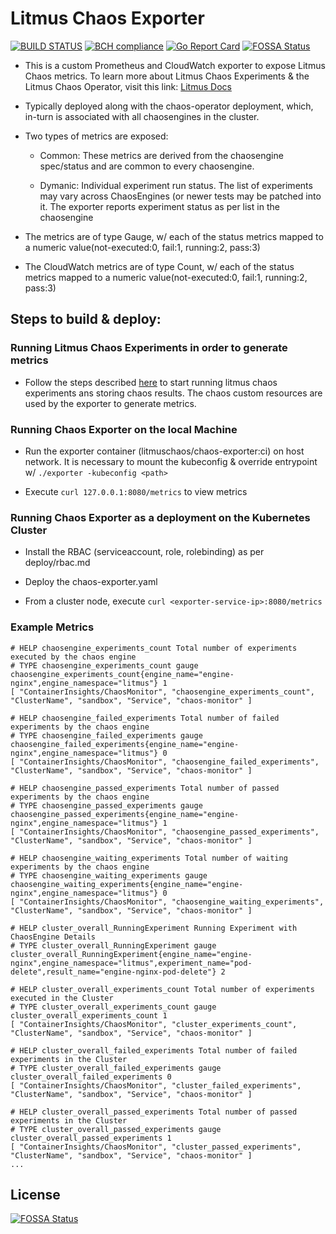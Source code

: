 # Litmus Chaos Exporter
[![BUILD STATUS](https://travis-ci.org/litmuschaos/chaos-exporter.svg?branch=master)](https://travis-ci.org/litmuschaos/chaos-exporter)
[![BCH compliance](https://bettercodehub.com/edge/badge/litmuschaos/chaos-exporter?branch=master)](https://bettercodehub.com/)
[![Go Report Card](https://goreportcard.com/badge/github.com/litmuschaos/chaos-exporter)](https://goreportcard.com/report/github.com/litmuschaos/chaos-exporter)
[![FOSSA Status](https://app.fossa.io/api/projects/git%2Bgithub.com%2Flitmuschaos%2Fchaos-exporter.svg?type=shield)](https://app.fossa.io/projects/git%2Bgithub.com%2Flitmuschaos%2Fchaos-exporter?ref=badge_shield)

- This is a custom Prometheus and CloudWatch exporter to expose Litmus Chaos metrics. 
  To learn more about Litmus Chaos Experiments & the Litmus Chaos Operator, 
  visit this link: [Litmus Docs](https://docs.litmuschaos.io/) 

- Typically deployed along with the chaos-operator deployment, which, 
  in-turn is associated with all chaosengines in the cluster.

- Two types of metrics are exposed: 

  - Common: These metrics are derived from the chaosengine spec/status and are common 
    to every chaosengine.

  - Dymanic: Individual experiment run status. The list of experiments may 
    vary across ChaosEngines (or newer tests may be patched into it. 
    The exporter reports experiment status as per list in the chaosengine

- The metrics are of type Gauge, w/ each of the status metrics mapped to a 
  numeric value(not-executed:0, fail:1, running:2, pass:3)

- The CloudWatch metrics are of type Count, w/ each of the status metrics mapped to a 
  numeric value(not-executed:0, fail:1, running:2, pass:3)

## Steps to build & deploy: 

### Running Litmus Chaos Experiments in order to generate metrics

- Follow the steps described [here](https://github.com/litmuschaos/chaos-operator/blob/master/deploy/README.md) 
  to start running litmus chaos experiments ans storing chaos results. The chaos custom resources are used by the 
  exporter to generate metrics. 
  
### Running Chaos Exporter on the local Machine 

- Run the exporter container (litmuschaos/chaos-exporter:ci) on host network. It is necessary to mount the kubeconfig
  & override entrypoint w/ `./exporter -kubeconfig <path>`

- Execute `curl 127.0.0.1:8080/metrics` to view metrics

### Running Chaos Exporter as a deployment on the Kubernetes Cluster

- Install the RBAC (serviceaccount, role, rolebinding) as per deploy/rbac.md

- Deploy the chaos-exporter.yaml 

- From a cluster node, execute `curl <exporter-service-ip>:8080/metrics` 

### Example Metrics

```
# HELP chaosengine_experiments_count Total number of experiments executed by the chaos engine
# TYPE chaosengine_experiments_count gauge
chaosengine_experiments_count{engine_name="engine-nginx",engine_namespace="litmus"} 1
[ "ContainerInsights/ChaosMonitor", "chaosengine_experiments_count", "ClusterName", "sandbox", "Service", "chaos-monitor" ]

# HELP chaosengine_failed_experiments Total number of failed experiments by the chaos engine
# TYPE chaosengine_failed_experiments gauge
chaosengine_failed_experiments{engine_name="engine-nginx",engine_namespace="litmus"} 0
[ "ContainerInsights/ChaosMonitor", "chaosengine_failed_experiments", "ClusterName", "sandbox", "Service", "chaos-monitor" ]

# HELP chaosengine_passed_experiments Total number of passed experiments by the chaos engine
# TYPE chaosengine_passed_experiments gauge
chaosengine_passed_experiments{engine_name="engine-nginx",engine_namespace="litmus"} 1
[ "ContainerInsights/ChaosMonitor", "chaosengine_passed_experiments", "ClusterName", "sandbox", "Service", "chaos-monitor" ]

# HELP chaosengine_waiting_experiments Total number of waiting experiments by the chaos engine
# TYPE chaosengine_waiting_experiments gauge
chaosengine_waiting_experiments{engine_name="engine-nginx",engine_namespace="litmus"} 0
[ "ContainerInsights/ChaosMonitor", "chaosengine_waiting_experiments", "ClusterName", "sandbox", "Service", "chaos-monitor" ]

# HELP cluster_overall_RunningExperiment Running Experiment with ChaosEngine Details
# TYPE cluster_overall_RunningExperiment gauge
cluster_overall_RunningExperiment{engine_name="engine-nginx",engine_namespace="litmus",experiment_name="pod-delete",result_name="engine-nginx-pod-delete"} 2

# HELP cluster_overall_experiments_count Total number of experiments executed in the Cluster
# TYPE cluster_overall_experiments_count gauge
cluster_overall_experiments_count 1
[ "ContainerInsights/ChaosMonitor", "cluster_experiments_count", "ClusterName", "sandbox", "Service", "chaos-monitor" ]

# HELP cluster_overall_failed_experiments Total number of failed experiments in the Cluster
# TYPE cluster_overall_failed_experiments gauge
cluster_overall_failed_experiments 0
[ "ContainerInsights/ChaosMonitor", "cluster_failed_experiments", "ClusterName", "sandbox", "Service", "chaos-monitor" ]

# HELP cluster_overall_passed_experiments Total number of passed experiments in the Cluster
# TYPE cluster_overall_passed_experiments gauge
cluster_overall_passed_experiments 1
[ "ContainerInsights/ChaosMonitor", "cluster_passed_experiments", "ClusterName", "sandbox", "Service", "chaos-monitor" ]
...
```


## License
[![FOSSA Status](https://app.fossa.io/api/projects/git%2Bgithub.com%2Flitmuschaos%2Fchaos-exporter.svg?type=large)](https://app.fossa.io/projects/git%2Bgithub.com%2Flitmuschaos%2Fchaos-exporter?ref=badge_large)
